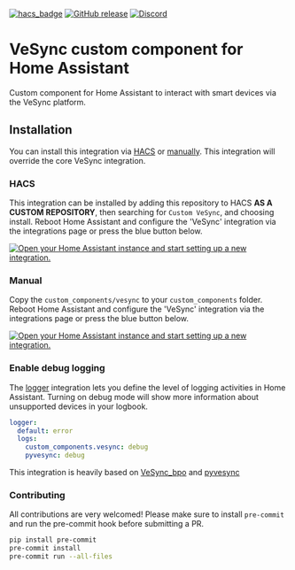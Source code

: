 [![hacs_badge](https://img.shields.io/badge/HACS-Default-orange.svg)](https://github.com/custom-components/hacs)
[![GitHub release](https://img.shields.io/github/release/iMicknl/ha-tahoma.svg)](https://GitHub.com/vlebourl/vesync-bpo/releases/)
[![Discord](https://img.shields.io/discord/968515496217567293?label=Discord)](https://discord.gg/MbDM9WQf)

# VeSync custom component for Home Assistant

Custom component for Home Assistant to interact with smart devices via the VeSync platform.

## Installation

You can install this integration via [HACS](#hacs) or [manually](#manual).
This integration will override the core VeSync integration.

### HACS

This integration can be installed by adding this repository to HACS __AS A CUSTOM REPOSITORY__, then searching for `Custom VeSync`, and choosing install. Reboot Home Assistant and configure the 'VeSync' integration via the integrations page or press the blue button below.

[![Open your Home Assistant instance and start setting up a new integration.](https://my.home-assistant.io/badges/config_flow_start.svg)](https://my.home-assistant.io/redirect/config_flow_start/?domain=vesync)

### Manual

Copy the `custom_components/vesync` to your `custom_components` folder. Reboot Home Assistant and configure the 'VeSync' integration via the integrations page or press the blue button below.

[![Open your Home Assistant instance and start setting up a new integration.](https://my.home-assistant.io/badges/config_flow_start.svg)](https://my.home-assistant.io/redirect/config_flow_start/?domain=vesync)

### Enable debug logging

The [logger](https://www.home-assistant.io/integrations/logger/) integration lets you define the level of logging activities in Home Assistant. Turning on debug mode will show more information about unsupported devices in your logbook.

```yaml
logger:
  default: error
  logs:
    custom_components.vesync: debug
    pyvesync: debug
```

This integration is heavily based on [VeSync_bpo](https://github.com/borpin/vesync-bpo) and [pyvesync](https://github.com/webdjoe/pyvesync)

### Contributing

All contributions are very welcomed!
Please make sure to install `pre-commit` and run the pre-commit hook before submitting a PR.

```sh
pip install pre-commit
pre-commit install
pre-commit run --all-files
```
